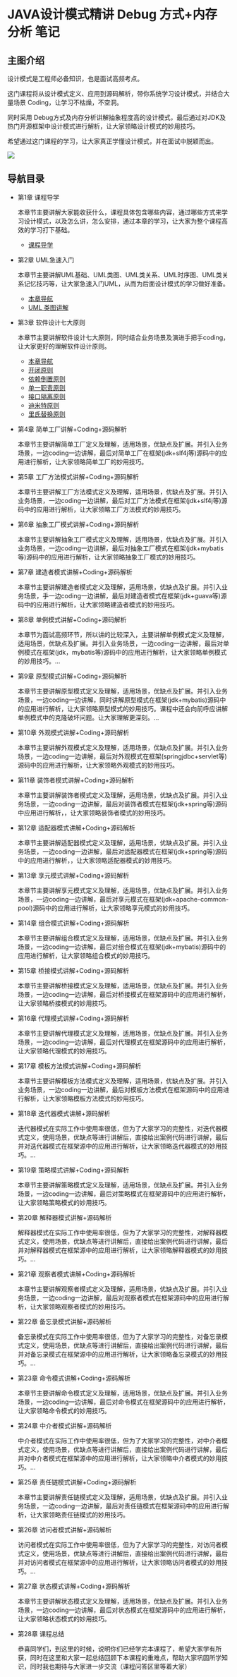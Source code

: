 # JAVA设计模式精讲 Debug 方式+内存分析 笔记

## 主图介绍

设计模式是工程师必备知识，也是面试高频考点。

这门课程将从设计模式定义、应用到源码解析，带你系统学习设计模式，并结合大量场景 Coding，让学习不枯燥，不空洞。

同时采用 Debug方式及内存分析讲解抽象程度高的设计模式，最后通过对JDK及热门开源框架中设计模式进行解析，让大家领略设计模式的妙用技巧。

希望通过这门课程的学习，让大家真正学懂设计模式，并在面试中脱颖而出。

![](/assets/image/imooc/design_pattern/master.png)

## 导航目录

* 第1章 课程导学

  本章节主要讲解大家能收获什么，课程具体包含哪些内容，通过哪些方式来学习设计模式，以及怎么讲，怎么安排，通过本章的学习，让大家为整个课程高效的学习打下基础。
  - [课程导学](/chapter/imooc/design_pattern/01/课程导学.md)

* 第2章 UML急速入门

  本章节主要讲解UML基础、UML类图、UML类关系、UML时序图、UML类关系记忆技巧等，让大家急速入门UML，从而为后面设计模式的学习做好准备。

  - [本章导航](/chapter/imooc/design_pattern/02_uml/本章导航.md)
  - [UML 类图讲解](/chapter/imooc/design_pattern/02_uml/UML类图讲解.md)

* 第3章 软件设计七大原则

  本章节主要讲解软件设计七大原则，同时结合业务场景及演进手把手coding，让大家更好的理解软件设计原则。
  - [本章导航](/chapter/imooc/design_pattern/03_design_principles/本章导航.md)
  - [开闭原则](/chapter/imooc/design_pattern/03_design_principles/open_close.md)
  - [依赖倒置原则](/chapter/imooc/design_pattern/03_design_principles/dependency_inversion.md)
  - [单一职责原则](/chapter/imooc/design_pattern/03_design_principles/single_responsibility.md)
  - [接口隔离原则](/chapter/imooc/design_pattern/03_design_principles/interface_segregation.md)
  - [迪米特原则](/chapter/imooc/design_pattern/03_design_principles/demeter.md)
  - [里氏替换原则](/chapter/imooc/design_pattern/03_design_principles/liskov_substitution.md)

* 第4章 简单工厂讲解+Coding+源码解析

  本章节主要讲解简单工厂定义及理解，适用场景，优缺点及扩展。并引入业务场景，一边coding一边讲解，最后对简单工厂在框架(jdk+slf4j等)源码中的应用进行解析，让大家领略简单工厂的妙用技巧。

* 第5章 工厂方法模式讲解+Coding+源码解析

  本章节主要讲解工厂方法模式定义及理解，适用场景，优缺点及扩展。并引入业务场景，一边coding一边讲解，最后对工厂方法模式在框架(jdk+slf4j等)源码中的应用进行解析，让大家领略工厂方法模式的妙用技巧。

* 第6章 抽象工厂模式讲解+Coding+源码解析

  本章节主要讲解抽象工厂模式定义及理解，适用场景，优缺点及扩展。并引入业务场景，一边coding一边讲解，最后对抽象工厂模式在框架(jdk+mybatis等)源码中的应用进行解析，让大家领略抽象工厂模式的妙用技巧。

* 第7章 建造者模式讲解+Coding+源码解析

  本章节主要讲解建造者模式定义及理解，适用场景，优缺点及扩展。并引入业务场景，手一边coding一边讲解，最后对建造者模式在框架(jdk+guava等)源码中的应用进行解析，让大家领略建造者模式的妙用技巧。

* 第8章 单例模式讲解+Coding+源码解析

  本章节为面试高频环节，所以讲的比较深入，主要讲解单例模式定义及理解，适用场景，优缺点及扩展。并引入业务场景，一边coding一边讲解，最后对单例模式在框架(jdk，mybatis等)源码中的应用进行解析，让大家领略单例模式的妙用技巧。...

* 第9章 原型模式讲解+Coding+源码解析

  本章节主要讲解原型模式定义及理解，适用场景，优缺点及扩展。并引入业务场景，一边coding一边讲解，同时讲解原型模式在框架(jdk+mybatis)源码中的应用进行解析，让大家领略原型模式的妙用技巧。课程中还会向前呼应讲解单例模式中的克隆破坏问题。让大家理解更深刻。...
* 第10章 外观模式讲解+Coding+源码解析

  本章节主要讲解外观模式定义及理解，适用场景，优缺点及扩展。并引入业务场景，一边coding一边讲解，最后对外观模式在框架(springjdbc+servlet等)源码中的应用进行解析，让大家领略外观模式的妙用技巧。
* 第11章 装饰者模式讲解+Coding+源码解析

  本章节主要讲解装饰者模式定义及理解，适用场景，优缺点及扩展。并引入业务场景，一边coding一边讲解，最后对装饰者模式在框架(jdk+spring等)源码中应用进行解析，，让大家领略装饰者模式的妙用技巧。
* 第12章 适配器模式讲解+Coding+源码解析

  本章节主要讲解适配器模式定义及理解，适用场景，优缺点及扩展。并引入业务场景，一边coding一边讲解，最后对适配器模式在框架(jdk+spring等)源码中的应用进行解析，，让大家领略适配器模式的妙用技巧。
* 第13章 享元模式讲解+Coding+源码解析

  本章节主要讲解享元模式定义及理解，适用场景，优缺点及扩展。并引入业务场景，一边coding一边讲解，最后对享元模式在框架(jdk+apache-common-pool)源码中的应用进行解析，让大家领略享元模式的妙用技巧。
* 第14章 组合模式讲解+Coding+源码解析

  本章节主要讲解组合模式定义及理解，适用场景，优缺点及扩展。并引入业务场景，一边coding一边讲解，最后对组合模式在框架(jdk+mybatis)源码中的应用进行解析，让大家领略组合模式的妙用技巧。

* 第15章 桥接模式讲解+Coding+源码解析

  本章节主要讲解桥接模式定义及理解，适用场景，优缺点及扩展。并引入业务场景，一边coding一边讲解，最后对桥接模式在框架源码中的应用进行解析，让大家领略桥接模式的妙用技巧。
* 第16章 代理模式讲解+Coding+源码解析

  本章节主要讲解代理模式定义及理解，适用场景，优缺点及扩展。并引入业务场景，一边coding一边讲解，最后对代理模式在框架源码中的应用进行解析，让大家领略代理模式的妙用技巧。
* 第17章 模板方法模式讲解+Coding+源码解析

  本章节主要讲解模板方法模式定义及理解，适用场景，优缺点及扩展。并引入业务场景，一边coding一边讲解，最后对模板方法模式在框架源码中的应用进行解析，让大家领略模板方法模式的妙用技巧。
* 第18章 迭代器模式讲解+源码解析

  迭代器模式在实际工作中使用率很低，但为了大家学习的完整性，对迭代器模式定义，使用场景，优缺点等进行讲解后，直接给出案例代码进行讲解，最后并对迭代器模式在框架源中的应用进行解析，让大家领略迭代器模式的妙用技巧。...
* 第19章 策略模式讲解+Coding+源码解析

  本章节主要讲解策略模式定义及理解，适用场景，优缺点及扩展。并引入业务场景，一边coding一边讲解，最后对策略模式在框架源码中的应用进行解析，让大家领略策略模式的妙用技巧。
* 第20章 解释器模式讲解+源码解析

  解释器模式在实际工作中使用率很低，但为了大家学习的完整性，对解释器模式定义，使用场景，优缺点等进行讲解后，直接给出案例代码进行讲解，最后并对解释器模式在框架源中的应用进行解析，让大家领略解释器模式的妙用技巧。...
* 第21章 观察者模式讲解+Coding+源码解析

  本章节主要讲解观察者模式定义及理解，适用场景，优缺点及扩展。并引入业务场景，一边coding一边讲解，最后对观察者模式在框架源码中的应用进行解析，让大家领略观察者模式的妙用技巧。
* 第22章 备忘录模式讲解+源码解析

  备忘录模式在实际工作中使用率很低，但为了大家学习的完整性，对备忘录模式定义，使用场景，优缺点等进行讲解后，直接给出案例代码进行讲解，最后并对备忘录模式在框架源中的应用进行解析，让大家领略备忘录模式的妙用技巧。...
* 第23章 命令模式讲解+Coding+源码解析

  本章节主要讲解命令模式定义及理解，适用场景，优缺点及扩展。并引入业务场景，一边coding一边讲解，最后对命令模式在框架源码中的应用进行解析，让大家领略命令模式的妙用技巧。
* 第24章 中介者模式讲解+源码解析

  中介者模式在实际工作中使用率很低，但为了大家学习的完整性，对中介者模式定义，使用场景，优缺点等进行讲解后，直接给出案例代码进行讲解，最后并对中介者模式在框架源中的应用进行解析，让大家领略中介者模式的妙用技巧。...
* 第25章 责任链模式讲解+Coding+源码解析

  本章节主要讲解责任链模式定义及理解，适用场景，优缺点及扩展。并引入业务场景，一边coding一边讲解，最后对责任链模式在框架源码中的应用进行解析，让大家领略责任链模式的妙用技巧。
* 第26章 访问者模式讲解+源码解析

  访问者模式在实际工作中使用率很低，但为了大家学习的完整性，对访问者模式定义，使用场景，优缺点等进行讲解后，直接给出案例代码进行讲解，最后并对访问者模式在框架源中的应用进行解析，让大家领略访问者模式的妙用技巧。...
* 第27章 状态模式讲解+Coding+源码解析

  本章节主要讲解状态模式定义及理解，适用场景，优缺点及扩展。并引入业务场景，一边coding一边讲解，最后对状态模式在框架源码中的应用进行解析，让大家领略状态模式的妙用技巧。
* 第28章 课程总结

  恭喜同学们，到这里的时候，说明你们已经学完本课程了，希望大家学有所获，同时在这里和大家一起总结回顾下本课程的重难点，帮助大家巩固所学知识，同时我也期待与大家进一步交流（课程问答区里等着大家）

